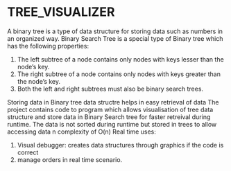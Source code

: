 # TREE_VISUALIZER

A binary tree is a type of data structure for storing data such as numbers in an organized way.
Binary Search Tree is a special type of Binary tree which has the following properties:  
1) The left subtree of a node contains only nodes with keys lesser than the node’s key.
2) The right subtree of a node contains only nodes with keys greater than the node’s key.
3) Both the left and right subtrees must also be binary search trees.

Storing data in Binary tree data structre helps in easy retrieval of data
The project contains code to program which allows visualisation of tree data structure and store data in Binary Search tree for  faster retreival during runtime. The data is not sorted during runtime but stored in trees to allow accessing data n complexity of O(n) 
Real time uses:
1) Visual debugger: creates data structures through graphics if the code is correct
2) manage orders in real time scenario.
